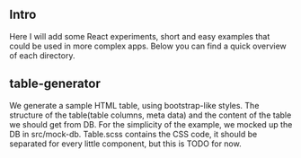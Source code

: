 ## Intro

Here I will add some React experiments, short and easy examples that could be used in more complex apps. Below you can find a quick overview of each directory.

## table-generator

We generate a sample HTML table, using bootstrap-like styles. The structure of the table(table columns, meta data) and the content of the table we should get from DB. For the simplicity of the example, we mocked up the DB in src/mock-db. Table.scss contains the CSS code, it should be separated for every little component, but this is TODO for now.





